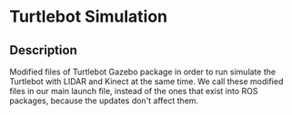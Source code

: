# Turtlebot Simulation

## Description
Modified files of Turtlebot Gazebo package in order to run simulate the Turtlebot with LIDAR and Kinect at the same time. We call these modified files in our main launch file, instead of the ones that exist into ROS packages, because the updates don't affect them.
